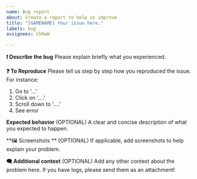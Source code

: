 ```yaml
---
name: Bug report
about: Create a report to help us improve
title: "[GAMENAME] Your issue here."
labels: bug
assignees: Ch0wW

---
```


**❗ Describe the bug**
Please explain briefly what you experienced.

**❓ To Reproduce**
Please tell us step by step how you reproduced the issue. For instance:
1. Go to '...'
2. Click on '....'
3. Scroll down to '....'
4. See error

**Expected behavior**
(OPTIONAL) A clear and concise description of what you expected to happen.

**🖼 Screenshots **
(OPTIONAL) If applicable, add screenshots to help explain your problem.

**🗨 Additional context**
(OPTIONAL) Add any other context about the problem here. If you have logs, please send them as an attachment!
